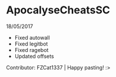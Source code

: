 # ApocalyseCheatsSC

18/05/2017
- Fixed autowall
- Fixed legitbot
- Fixed ragebot
- Updated offsets

Contributor: FZCat1337 |
Happy pasting! :>
